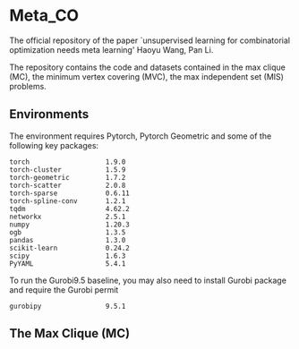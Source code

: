 # Meta_CO
The official repository of the paper `unsupervised learning for combinatorial optimization needs meta learning' Haoyu Wang, Pan Li.

The repository contains the code and datasets contained in the max clique (MC), the minimum vertex covering (MVC), the max independent set (MIS) problems.

## Environments
The environment requires Pytorch, Pytorch Geometric and some of the following key packages:
```
torch                   1.9.0
torch-cluster           1.5.9
torch-geometric         1.7.2
torch-scatter           2.0.8
torch-sparse            0.6.11
torch-spline-conv       1.2.1
tqdm                    4.62.2
networkx                2.5.1
numpy                   1.20.3
ogb                     1.3.5
pandas                  1.3.0
scikit-learn            0.24.2
scipy                   1.6.3
PyYAML                  5.4.1
```
To run the Gurobi9.5 baseline, you may also need to install Gurobi package and require the Gurobi permit
```
gurobipy                9.5.1
```

## The Max Clique (MC)
